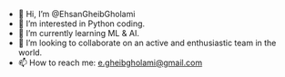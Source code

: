 - 👋 Hi, I’m @EhsanGheibGholami
- 👀 I’m interested in Python coding.
- 🌱 I’m currently learning ML & AI.
- 💞️ I’m looking to collaborate on an active and enthusiastic team in the world.
- 📫 How to reach me: e.gheibgholami@gmail.com

<!---
ehsangheibgholami/ehsangheibgholami is a ✨ special ✨ repository because its `README.md` (this file) appears on your GitHub profile.
You can click the Preview link to take a look at your changes.
--->
